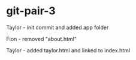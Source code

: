 # git-pair-3

Taylor - init commit and added app folder

Fion - removed "about.html" 

Taylor - added taylor.html and linked to index.html